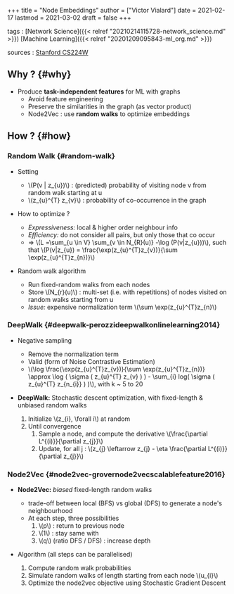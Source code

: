 +++
title = "Node Embeddings"
author = ["Victor Vialard"]
date = 2021-02-17
lastmod = 2021-03-02
draft = false
+++

tags
: [Network Science]({{< relref "20210214115728-network_science.md" >}}) [Machine Learning]({{< relref "20201209095843-ml_org.md" >}})

sources
: [Stanford CS224W](http://web.stanford.edu/class/cs224w)


## Why ? {#why}

-   Produce **task-independent features** for ML with graphs
    -   Avoid feature engineering
    -   Preserve the similarities in the graph (as vector product)
    -   Node2Vec : use **random walks** to optimize embeddings


## How ? {#how}


### Random Walk {#random-walk}

-   Setting
    -   \\(P(v | z\_{u})\\) : (predicted) probability of visiting node v from random walk starting at u
    -   \\(z\_{u}^{T} z\_{v}\\) : probability of co-occurrence in the graph

-   How to optimize ?
    -   _Expressiveness:_ local &amp; higher order neighbour info
    -   _Efficiency:_ do not consider all pairs, but only those that co occur
    -   ⇒ \\(L =\sum\_{u \in V} \sum\_{v \in N\_{R}(u)} -\log (P(v|z\_{u}))\\), such that \\(P(v|z\_{u}) = \frac{\exp(z\_{u}^{T}z\_{v})}{\sum \exp(z\_{u}^{T}z\_{n})}\\)

-   Random walk algorithm
    -   Run fixed-random walks from each nodes
    -   Store \\(N\_{r}(u)\\) : multi-set (i.e. with repetitions) of nodes visited on random walks starting from u
    -   _Issue:_ expensive normalization term \\(\sum \exp(z\_{u}^{T}z\_{n}\\)


### DeepWalk <perozziDeepWalkOnlineLearning2014> {#deepwalk-perozzideepwalkonlinelearning2014}

-   Negative sampling
    -   Remove the normalization term
    -   Valid (form of Noise Contrastive Estimation)
    -   \\(\log \frac{\exp(z\_{u}^{T}z\_{v})}{\sum \exp(z\_{u}^{T}z\_{n})} \approx \log ( \sigma ( z\_{u}^{T} z\_{v} ) ) - \sum\_{i} log( \sigma ( z\_{u}^{T} z\_{n\_{i}} ) )\\), with k ~ 5 to 20

-   **DeepWalk:** Stochastic descent optimization, with fixed-length &amp; unbiased random walks
    1.  Initialize \\(z\_{i}, \forall i\\) at random
    2.  Until convergence
        1.  Sample a node, and compute the derivative \\(\frac{\partial L^{(i)}}{\partial z\_{j}}\\)
        2.  Update, for all j : \\(z\_{j} \leftarrow z\_{j} - \eta \frac{\partial L^{(i)}}{\partial z\_{j}}\\)


### Node2Vec <groverNode2vecScalableFeature2016> {#node2vec-grovernode2vecscalablefeature2016}

-   **Node2Vec:** _biased_ fixed-length random walks
    -   trade-off between local (BFS) vs global (DFS) to generate a node's neighbourhood
    -   At each step, three possibilities
        1.  \\(p\\) : return to previous node
        2.  \\(1\\) : stay same with
        3.  \\(q\\) (ratio DFS / DFS) : increase depth

-   Algorithm (all steps can be parallelised)
    1.  Compute random walk probabilities
    2.  Simulate random walks of length starting from each node \\(u\_{i}\\)
    3.  Optimize the node2vec objective using Stochastic Gradient Descent
